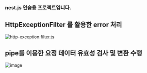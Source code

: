### nest.js 연습용 프로젝트입니다.

## HttpExceptionFilter 를 활용한 error 처리
![http-exception.filter.ts](https://user-images.githubusercontent.com/46738141/149069387-dddb3a34-0c67-4813-afa0-7f632f2d4dde.png)
## pipe를 이용한 요정 데이터 유효성 검사 및 변환 수행
![image](https://user-images.githubusercontent.com/46738141/149069343-64af1d31-f068-496d-b95a-157ae9347cbe.png)



